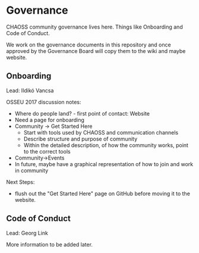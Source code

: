 # Governance
CHAOSS community governance lives here. Things like Onboarding and Code of Conduct.

We work on the governance documents in this repository and once approved by the Governance Board will copy them to the wiki and maybe website.

## Onboarding 
Lead: Ildikó Vancsa

OSSEU 2017 discussion notes:
- Where do people land? - first point of contact: Website
- Need a page for onboarding 
- Community -> Get Started Here
  - Start with tools used by CHAOSS and communication channels
  - Describe structure and purpose of community
  - Within the detailed description, of how the community works, point to the correct tools 
- Community->Events
- In future, maybe have a graphical representation of how to join and work in community

Next Steps:
- flush out the "Get Started Here" page on GitHub before moving it to the website.


## Code of Conduct
Lead: Georg Link

More information to be added later.
